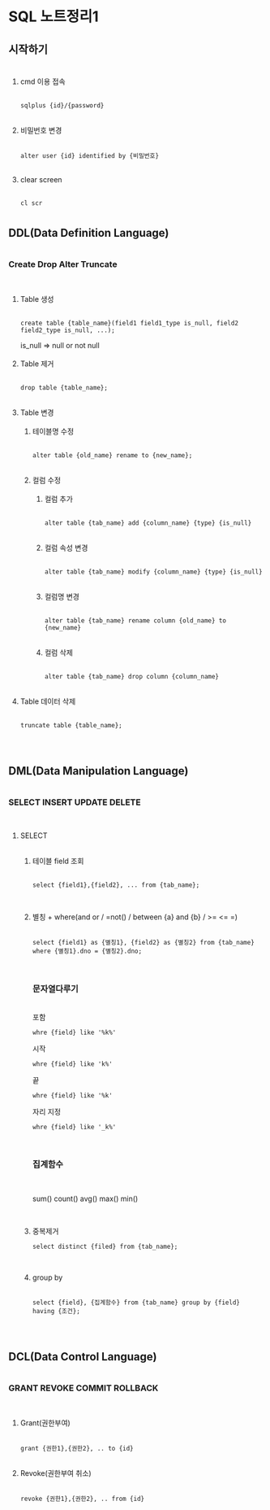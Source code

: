 # SQL 노트정리1

## 시작하기  
#
1. cmd 이용 접속  
    <br/>
    <pre><code>sqlplus {id}/{password}</code></pre>
    <br/>
2. 비밀번호 변경  
    <br/>
    <pre><code>alter user {id} identified by {비밀번호}</code></pre>
    <br/>
3. clear screen  
    <br/>
    <pre><code>cl scr</code></pre>
#
## DDL(Data Definition Language)
#
### Create Drop Alter Truncate
<br/>

1. Table 생성  
    <br/>
    <pre><code>create table {table_name}(field1 field1_type is_null, field2 field2_type is_null, ...); </code></pre>
    is_null => null or not null  
    <br/>
2. Table 제거    
    <br/>
    <pre><code>drop table {table_name};</code></pre>
    <br/>
3. Table 변경  
    <br/>
    1. 테이블명 수정  
        <br/>
        <pre><code>alter table {old_name} rename to {new_name};</code></pre>  
        <br/>
    2. 컬럼 수정  
        <br/>
        1. 컬럼 추가  
            <br/>
            <pre><code>alter table {tab_name} add {column_name} {type} {is_null}</code></pre>
            <br/>
        2. 컬럼 속성 변경  
            <br/>
            <pre><code>alter table {tab_name} modify {column_name} {type} {is_null}</code></pre>
            <br/>
        3. 컬럼명 변경  
            <br/>
            <pre><code>alter table {tab_name} rename column {old_name} to {new_name}</code></pre>
            <br/>
        4. 컬럼 삭제  
            <br/>
            <pre><code>alter table {tab_name} drop column {column_name}</code></pre>
            <br/>
4. Table 데이터 삭제  
   <br/>
   <pre><code>truncate table {table_name};</code></pre>
   <br/>

#
## DML(Data Manipulation Language)
#
### SELECT INSERT UPDATE DELETE  
<br/>

1. SELECT  
   <br/>
   1. 테이블 field 조회  
      <br/>
      <pre><code>select {field1},{field2}, ... from {tab_name};</code></pre>
      <br/>
   2. 별칭 + where(and or / =not() / between {a} and {b} / >= <=  =)  
        <br/>
        <pre><code>select {field1} as {별칭1}, {field2} as {별칭2} from {tab_name} where {별칭1}.dno = {별칭2}.dno;</code></pre>
        <br/>

        ### 문자열다루기  

        <br/>
        포함  
        <pre><code>whre {field} like '%k%'</code></pre>
        시작
        <pre><code>whre {field} like 'k%'</code></pre> 
        끝
        <pre><code>whre {field} like '%k'</code></pre> 
        자리 지정
        <pre><code>whre {field} like '_k%'</code></pre> 
        <br/>

        ### 집계함수  

        <br/>

        sum() count() avg() max() min()

        <br/>

   3. 중복제거
      <br/>
      <pre><code>select distinct {filed} from {tab_name};</code></pre>
      <br/>

   4. group by  
      <br/>
      <pre><code>select {field}, {집계함수} from {tab_name} group by {field} having {조건};</code></pre>
      <br/>

#
## DCL(Data Control Language)
#
### GRANT REVOKE COMMIT ROLLBACK  
<br/>

1. Grant(권한부여)  
    <br/>
    <pre><code>grant {권한1},{권한2}, .. to {id}</code></pre>
    <br/>
2. Revoke(권한부여 취소)  
    <br/>
    <pre><code>revoke {권한1},{권한2}, .. from {id}</code></pre>
    <br/>